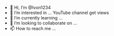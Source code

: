 - 👋 Hi, I’m @Ivon1234
- 👀 I’m interested in ... YouTube channel get views
- 🌱 I’m currently learning ...
- 💞️ I’m looking to collaborate on ...
- 📫 How to reach me ...

<!---
Ivon1234/Ivon1234 is a ✨ special ✨ repository because its `README.md` (this file) appears on your GitHub profile.
You can click the Preview link to take a look at your changes.
--->
